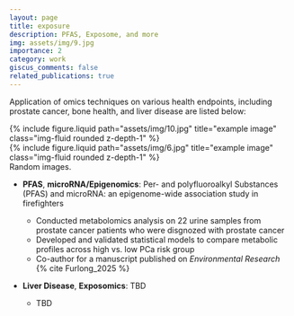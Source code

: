 ```yaml
---
layout: page
title: exposure
description: PFAS, Exposome, and more
img: assets/img/9.jpg
importance: 2
category: work
giscus_comments: false
related_publications: true
---
```


Application of omics techniques on various health endpoints, including prostate cancer, bone health, and liver disease are listed below:

<div class="row justify-content-sm-center">
    <div class="col-sm-8 mt-3 mt-md-0">
        {% include figure.liquid path="assets/img/10.jpg" title="example image" class="img-fluid rounded z-depth-1" %}
    </div>
    <div class="col-sm-4 mt-3 mt-md-0">
        {% include figure.liquid path="assets/img/6.jpg" title="example image" class="img-fluid rounded z-depth-1" %}
    </div>
</div>
<div class="caption">
    Random images.
</div>

- **PFAS**, **microRNA/Epigenomics**: Per- and polyfluoroalkyl Substances (PFAS) and microRNA: an epigenome-wide association study in firefighters
  - Conducted metabolomics analysis on 22 urine samples from prostate cancer patients who were disgnozed with prostate cancer
  - Developed and validated statistical models to compare metabolic profiles across high vs. low PCa risk group
  - Co-author for a manuscript published on *Environmental Research* {% cite Furlong_2025 %}

- **Liver Disease**, **Exposomics**: TBD
  - TBD